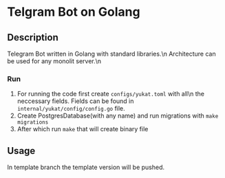 # Telgram Bot on Golang
## Description
Telegram Bot written in Golang with standard libraries.\n
Architecture can be used for any monolit server.\n
### Run
1. For running the code first create ` configs/yukat.toml ` with all\n
the neccessary fields. Fields can be found in ` internal/yukat/config/config.go ` file.
2. Create PostgresDatabase(with any name) and run migrations with `make migrations` 
3. After which run ` make ` that will create binary file

## Usage
In template branch the template version will be pushed.